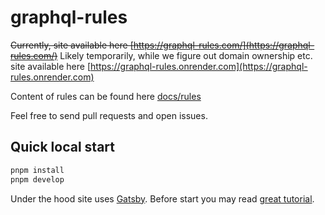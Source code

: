 # graphql-rules

~~Currently, site available here [https://graphql-rules.com/](https://graphql-rules.com/)~~
Likely temporarily, while we figure out domain ownership etc. site available here [https://graphql-rules.onrender.com](https://graphql-rules.onrender.com)


Content of rules can be found here [docs/rules](https://github.com/graphql-rules/graphql-rules/tree/master/docs/rules)

Feel free to send pull requests and open issues.

## Quick local start

```bash
pnpm install
pnpm develop
```

Under the hood site uses [Gatsby](https://www.gatsbyjs.org/). Before start you may read [great tutorial](https://www.gatsbyjs.org/tutorial/part-one/#familiarizing-with-gatsby-pages).
